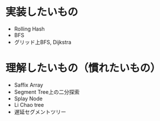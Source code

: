 # 実装したいもの
- Rolling Hash
- BFS
- グリッド上BFS, Dijkstra

# 理解したいもの（慣れたいもの）
- Saffix Array
- Segment Tree上の二分探索
- Splay Node
- Li Chao tree
- 遅延セグメントツリー
